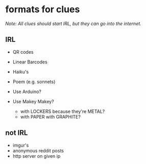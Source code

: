 formats for clues
=================

_Note:  All clues should start IRL, but they can go into the internet._

## IRL

* QR codes
* Linear Barcodes
* Haiku's
* Poem (e.g. sonnets)

* Use Arduino?
* Use Makey Makey?
  * with LOCKERS because they're METAL?
  * with PAPER with GRAPHITE?

## not IRL

* imgur's
* anonymous reddit posts
* http server on given ip
